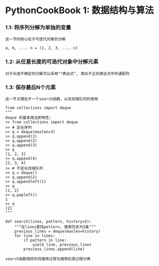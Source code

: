 PythonCookBook 1: 数据结构与算法
===

### 1.1: 将序列分解为单独的变量

    这一节的核心在于可迭代对象的分解

    a, b, .... n = (1, 2, 3, .... n)

### 1.2: 从任意长度的可迭代对象中分解元素

    对于长度不确定的分解可以采用"*表达式", 类似于正则表达式中的通配符

### 1.3: 保存最后N个元素

    这一节关键在于一个search函数，以及双端队列的使用

    from collections import deque
    """
    deque 的基本用法即特性:
    >> from collections import deque
    >> # 定长序列
    >> q = deque(maxlen=3)
    >> q.append(1)
    >> q.append(2)
    >> q.append(3)
    >> q
    [1, 2, 3]
    >> q.append(4)
    [2, 3, 4]
    >> # 不定长双端队列
    >> q = deque()
    >> q.append(2)
    >> q.appendleft(1)
    >> q
    [1, 2]
    >> q.popleft()
    1
    >> q
    [2]
    """

    def search(lines, pattern, history=5):
        """在lines查找pettern, 搜索历史为5条"""
        previous_lines = deque(maxlen=history)
        for line in lines:
            if pattern in line:
                yield line, previous_lines
            previous_lines.append(line)

    search函数很好的将搜索过程与搜索纪录过程分离



